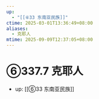 ```yaml
---
up:
  - "[[⑥33 东南亚民族]]"
ctime: 2025-03-01T13:36:49+08:00
aliases:
  - 克耶人
mtime: 2025-09-09T12:37:05+08:00
---
```


# ⑥337.7 克耶人

- up: [[⑥33 东南亚民族]]
